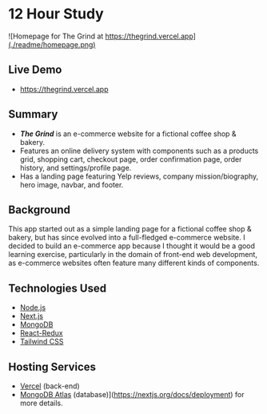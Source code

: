 # 12 Hour Study

![Homepage for The Grind at https://thegrind.vercel.app](./readme/homepage.png)

## Live Demo

- https://thegrind.vercel.app

## Summary

- _**The Grind**_ is an e-commerce website for a fictional coffee shop & bakery.
- Features an online delivery system with components such as a products grid, shopping cart, checkout page, order confirmation page, order history, and settings/profile page.
- Has a landing page featuring Yelp reviews, company mission/biography, hero image, navbar, and footer.

## Background

This app started out as a simple landing page for a fictional coffee shop & bakery, but has since evolved into a full-fledged e-commerce website. I decided to build an e-commerce app because I thought it would be a good learning exercise, particularly in the domain of front-end web development, as e-commerce websites often feature many different kinds of components.

## Technologies Used

- [Node.js](https://github.com/nodejs/node)
- [Next.js](https://github.com/nodejs/node)
- [MongoDB](https://github.com/mongodb/mongo)
- [React-Redux](https://github.com/reduxjs/react-redux)
- [Tailwind CSS](https://github.com/chakra-ui/chakra-ui)

## Hosting Services

- [Vercel](https://www.render.com) (back-end)
- [MongoDB Atlas](https://www.mongodb.com/atlas/database) (database)](https://nextjs.org/docs/deployment) for more details.
